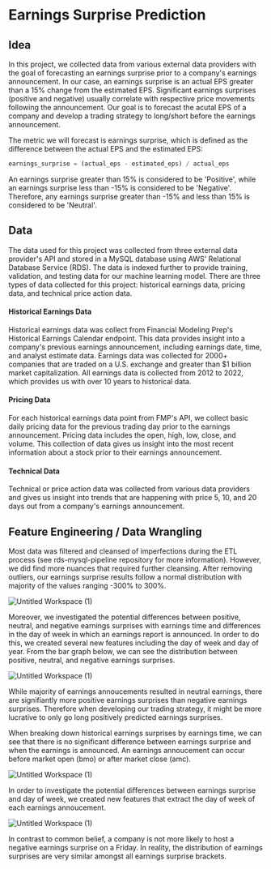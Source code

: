 # Earnings Surprise Prediction

## Idea

In this project, we collected data from various external data providers with the goal of forecasting an earnings surprise prior to a company's earnings announcement. In our case, an earnings surprise is an actual EPS greater than a 15% change from the estimated EPS. Significant earnings surprises (positive and negative) usually correlate with respective price movements following the announcement. Our goal is to forecast the acutal EPS of a company and develop a trading strategy to long/short before the earnings announcement. 

The metric we will forecast is earnings surprise, which is defined as the difference between the actual EPS and the estimated EPS: 
```python
earnings_surprise = (actual_eps - estimated_eps) / actual_eps
```

An earnings surprise greater than 15% is considered to be 'Positive', while an earnings surprise less than -15% is considered to be 'Negative'. Therefore, any earnings surprise greater than -15% and less than 15% is considered to be 'Neutral'.

## Data

The data used for this project was collected from three external data provider's API and stored in a MySQL database using AWS' Relational Database Service (RDS). The data is indexed further to provide training, validation, and testing data for our machine learning model. There are three types of data collected for this project: historical earnings data, pricing data, and technical price action data. 

#### Historical Earnings Data
Historical earnings data was collect from Financial Modeling Prep's Historical Earnings Calendar endpoint. This data provides insight into a company's previous earnings announcement, including earnings date, time, and analyst estimate data. Earnings data was collected for 2000+ companies that are traded on a U.S. exchange and greater than $1 billion market capitalization. All earnings data is collected from 2012 to 2022, which provides us with over 10 years to historical data. 

#### Pricing Data
For each historical earnings data point from FMP's API, we collect basic daily pricing data for the previous trading day prior to the earnings announcement. Pricing data includes the open, high, low, close, and volume. This collection of data gives us insight into the most recent information about a stock prior to their earnings announcement.

#### Technical Data
Technical or price action data was collected from various data providers and gives us insight into trends that are happening with price 5, 10, and 20 days out from a company's earnings announcement.

## Feature Engineering / Data Wrangling

Most data was filtered and cleansed of imperfections during the ETL process (see rds-mysql-pipeline repository for more information). However, we did find more nuances that required further cleansing. After removing outliers, our earnings surprise results follow a normal distribution with majority of the values ranging -300% to 300%.

![Untitled Workspace (1)](https://github.com/brodyu/predicting-earnings-surprises/blob/main/visuals/histogram_eps_diff.png)

Moreover, we investigated the potential differences between positive, neutral, and negative earnings surprises with earnings time and differences in the day of week in which an earnings report is announced. In order to do this, we created several new features including the day of week and day of year. From the bar graph below, we can see the distribution between positive, neutral, and negative earnings surprises.

![Untitled Workspace (1)](https://github.com/brodyu/predicting-earnings-surprises/blob/main/visuals/earn_bar.png)

While majority of earnings annoucements resulted in neutral earnings, there are signifiantly more positive earnings surprises than negative earnings surprises. Therefore when developing our trading strategy, it might be more lucrative to only go long positively predicted earnings surprises. 

When breaking down historical earnings surprises by earnings time, we can see that there is no significant difference between earnings surprise and when the earnings is announced. An earnings annoucement can occur before market open (bmo) or after market close (amc).

![Untitled Workspace (1)](https://github.com/brodyu/predicting-earnings-surprises/blob/main/visuals/earn_bar_time.png)

In order to investigate the potential differences between earnings surprise and day of week, we created new features that extract the day of week of each earnings annoucement. 

![Untitled Workspace (1)](https://github.com/brodyu/predicting-earnings-surprises/blob/main/visuals/earn_bar_dow.png)

In contrast to common belief, a company is not more likely to host a negative earnings surprise on a Friday. In reality, the distribution of earnings surprises are very similar amongst all earnings surprise brackets. 
